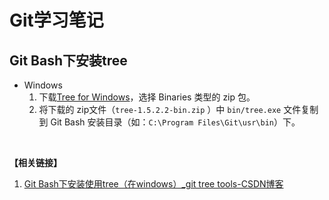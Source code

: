 # Git学习笔记

## Git Bash下安装tree

- Windows
    1. 下载[Tree for Windows](http://gnuwin32.sourceforge.net/packages/tree.htm)，选择 Binaries 类型的 zip 包。
    2. 将下载的 zip文件（`tree-1.5.2.2-bin.zip` ）中 `bin/tree.exe` 文件复制到 Git Bash 安装目录（如：`C:\Program Files\Git\usr\bin`）下。

​	

**【相关链接】**

1. [Git Bash下安装使用tree（在windows）_git tree tools-CSDN博客](https://blog.csdn.net/qq_33154343/article/details/100064726)	

 

